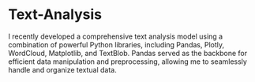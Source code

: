 # Text-Analysis
 I recently developed a comprehensive text analysis model using a combination of powerful Python libraries, including Pandas, Plotly, WordCloud, Matplotlib, and TextBlob. Pandas served as the backbone for efficient data manipulation and preprocessing, allowing me to seamlessly handle and organize textual data. 
